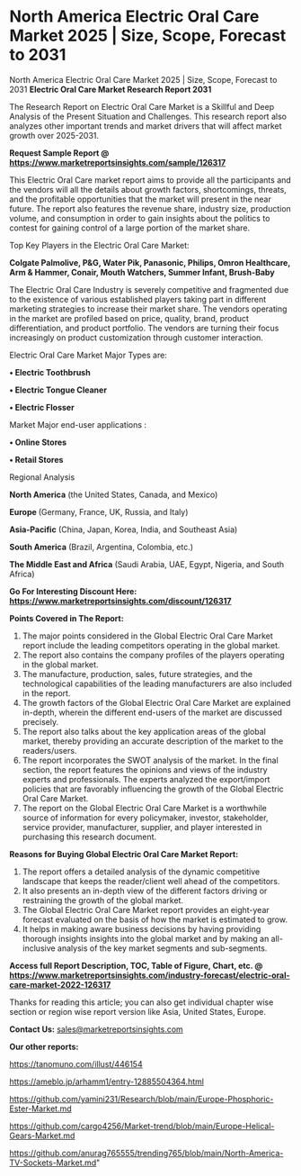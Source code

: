 # North America Electric Oral Care Market 2025 | Size, Scope, Forecast to 2031
 North America Electric Oral Care Market 2025 | Size, Scope, Forecast to 2031
<strong>Electric Oral Care Market Research Report 2031</strong>

The Research Report on Electric Oral Care Market is a Skillful and Deep Analysis of the Present Situation and Challenges. This research report also analyzes other important trends and market drivers that will affect market growth over 2025-2031.

<strong>Request Sample Report @ <a href=https://www.marketreportsinsights.com/sample/126317>https://www.marketreportsinsights.com/sample/126317</a></strong>

This Electric Oral Care market report aims to provide all the participants and the vendors will all the details about growth factors, shortcomings, threats, and the profitable opportunities that the market will present in the near future. The report also features the revenue share, industry size, production volume, and consumption in order to gain insights about the politics to contest for gaining control of a large portion of the market share.

Top Key Players in the Electric Oral Care Market:

<strong>Colgate Palmolive, P&G, Water Pik, Panasonic, Philips, Omron Healthcare, Arm & Hammer, Conair, Mouth Watchers, Summer Infant, Brush-Baby</strong>

The Electric Oral Care Industry is severely competitive and fragmented due to the existence of various established players taking part in different marketing strategies to increase their market share. The vendors operating in the market are profiled based on price, quality, brand, product differentiation, and product portfolio. The vendors are turning their focus increasingly on product customization through customer interaction.

Electric Oral Care Market Major Types are:

<strong>• Electric Toothbrush

• Electric Tongue Cleaner

• Electric Flosser</strong>

Market Major end-user applications :

<strong>• Online Stores

• Retail Stores</strong>

Regional Analysis

</u><strong><b>North America</b></strong> (the United States, Canada, and Mexico)

<strong><b>Europe </b></strong>(Germany, France, UK, Russia, and Italy)

<strong><b>Asia-Pacific</b></strong> (China, Japan, Korea, India, and Southeast Asia)

<strong><b>South America</b></strong> (Brazil, Argentina, Colombia, etc.)

<strong><b>The Middle East and Africa</b></strong> (Saudi Arabia, UAE, Egypt, Nigeria, and South Africa)

<strong>Go For Interesting Discount Here: <a href=https://www.marketreportsinsights.com/discount/126317>https://www.marketreportsinsights.com/discount/126317</a></strong>

<strong>Points Covered in The Report:</strong>
<ol>
  <li>The major points considered in the Global Electric Oral Care Market report include the leading competitors operating in the global market.</li>
  <li>The report also contains the company profiles of the players operating in the global market.</li>
  <li>The manufacture, production, sales, future strategies, and the technological capabilities of the leading manufacturers are also included in the report.</li>
  <li>The growth factors of the Global Electric Oral Care Market are explained in-depth, wherein the different end-users of the market are discussed precisely.</li>
  <li>The report also talks about the key application areas of the global market, thereby providing an accurate description of the market to the readers/users.</li>
  <li>The report incorporates the SWOT analysis of the market. In the final section, the report features the opinions and views of the industry experts and professionals. The experts analyzed the export/import policies that are favorably influencing the growth of the Global Electric Oral Care Market.</li>
  <li>The report on the Global Electric Oral Care Market is a worthwhile source of information for every policymaker, investor, stakeholder, service provider, manufacturer, supplier, and player interested in purchasing this research document.</li>
</ol>
<strong>Reasons for Buying Global Electric Oral Care Market Report:</strong>

<ol>
  <li>The report offers a detailed analysis of the dynamic competitive landscape that keeps the reader/client well ahead of the competitors.</li>
  <li>It also presents an in-depth view of the different factors driving or restraining the growth of the global market.</li>
  <li>The Global Electric Oral Care Market report provides an eight-year forecast evaluated on the basis of how the market is estimated to grow.</li>
  <li>It helps in making aware business decisions by having providing thorough insights insights into the global market and by making an all-inclusive analysis of the key market segments and sub-segments.</li>
</ol>
<strong>Access full Report Description, TOC, Table of Figure, Chart, etc. @ <a href=https://www.marketreportsinsights.com/industry-forecast/electric-oral-care-market-2022-126317>https://www.marketreportsinsights.com/industry-forecast/electric-oral-care-market-2022-126317</a></strong>


Thanks for reading this article; you can also get individual chapter wise section or region wise report version like Asia, United States, Europe.

<strong>Contact Us:</strong>
sales@marketreportsinsights.com

<strong>Our other reports:</strong>

<a href=https://tanomuno.com/illust/446154>https://tanomuno.com/illust/446154</a>

<a href=https://ameblo.jp/arhamm1/entry-12885504364.html>https://ameblo.jp/arhamm1/entry-12885504364.html</a>

<a href=https://github.com/yamini231/Research/blob/main/Europe-Phosphoric-Ester-Market.md>https://github.com/yamini231/Research/blob/main/Europe-Phosphoric-Ester-Market.md</a>

<a href=https://github.com/cargo4256/Market-trend/blob/main/Europe-Helical-Gears-Market.md>https://github.com/cargo4256/Market-trend/blob/main/Europe-Helical-Gears-Market.md</a>

<a href=https://github.com/anurag765555/trending765/blob/main/North-America-TV-Sockets-Market.md>https://github.com/anurag765555/trending765/blob/main/North-America-TV-Sockets-Market.md</a>"
